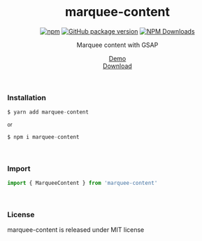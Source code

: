 <div align="center">
<br>

<h1>marquee-content</h1>

[![npm](https://img.shields.io/npm/v/marquee-content.svg?colorB=brightgreen)](https://www.npmjs.com/package/marquee-content)
[![GitHub package version](https://img.shields.io/github/package-json/v/ux-ui-pro/marquee-content.svg)](https://github.com/ux-ui-pro/marquee-content)
[![NPM Downloads](https://img.shields.io/npm/dm/marquee-content.svg?style=flat)](https://www.npmjs.org/package/marquee-content)

<p>Marquee content with GSAP</p>

<p>
  <a href="https://ux-ui-pro.github.io/marquee-content/dist/">Demo</a>
  <br>
  <a href="https://github.com/ux-ui-pro/marquee-content/releases/latest">Download</a>
</p>

</div>
<br>

### Installation
```javascript
$ yarn add marquee-content
```
<sup>or</sup>
```javascript
$ npm i marquee-content
```
<br>

### Import
```javascript
import { MarqueeContent } from 'marquee-content'
```
<br>

### License
marquee-content is released under MIT license